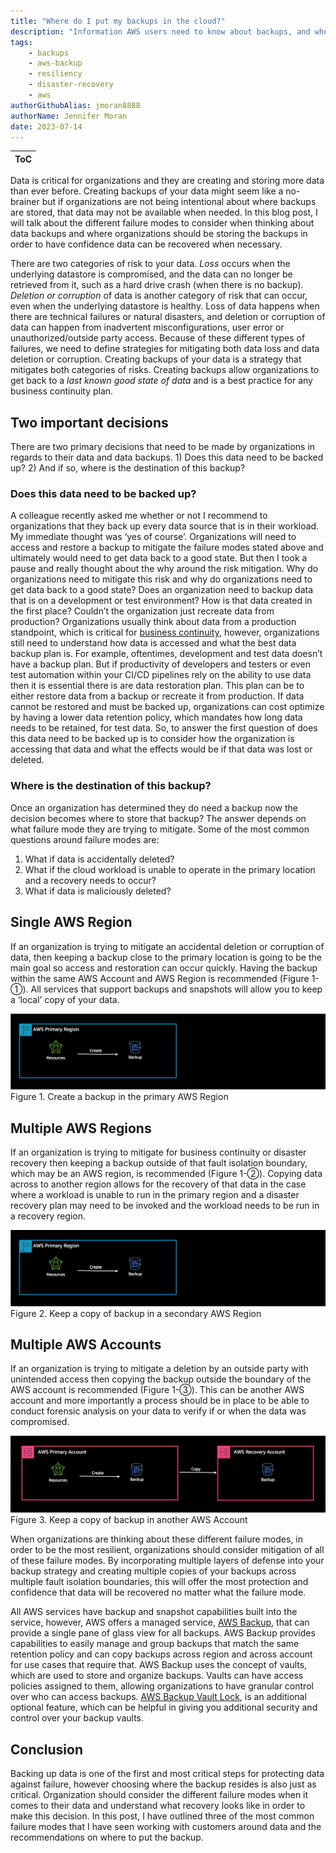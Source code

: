 ```yaml
---
title: "Where do I put my backups in the cloud?"
description: "Information AWS users need to know about backups, and where they need to store them. Will cover considerations around in-Region, cross-Region, and cross-account backups"
tags:
    - backups
    - aws-backup
    - resiliency
    - disaster-recovery
    - aws
authorGithubAlias: jmoran8888
authorName: Jennifer Moran
date: 2023-07-14
---
```


|ToC|
|---|

Data is critical for organizations and they are creating and storing more data than ever before. Creating backups of your data might seem like a no-brainer but if organizations are not being intentional about where backups are stored, that data may not be available when needed. In this blog post, I will talk about the different failure modes to consider when thinking about data backups and where organizations should be storing the backups in order to have confidence data can be recovered when necessary.

 There are two categories of risk to your data. *Loss* occurs when the underlying datastore is compromised, and the data can no longer be retrieved from it, such as a hard drive crash (when there is no backup). *Deletion or corruption* of data is another category of risk that can occur, even when the underlying datastore is healthy. Loss of data happens when there are technical failures or natural disasters, and deletion or corruption of data can happen from inadvertent misconfigurations, user error or unauthorized/outside party access. Because of these different types of failures, we need to define strategies for mitigating both data loss and data deletion or corruption. Creating backups of your data is a strategy that mitigates both categories of risks. Creating backups allow organizations to get back to a *last known good state of data* and is a best practice for any business continuity plan.

## Two important decisions

 There are two primary decisions that need to be made by organizations in regards to their data and data backups. 1) Does this data need to be backed up? 2) And if so, where is the destination of this backup?

### Does this data need to be backed up?

 A colleague recently asked me whether or not I recommend to organizations that they back up every data source that is in their workload. My immediate thought was ‘yes of course’. Organizations will need to access and restore a backup to mitigate the failure modes stated above and ultimately would need to get data back to a good state. But then I took a pause and really thought about the why around the risk mitigation. Why do organizations need to mitigate this risk and why do organizations need to get data back to a good state? Does an organization need to backup data that is on a development or test environment? How is that data created in the first place? Couldn’t the organization just recreate data from production? Organizations usually think about data from a production standpoint, which is critical for [business continuity](https://aws.amazon.com/blogs/mt/learn-how-the-flexibility-of-aws-opens-new-doors-for-business-continuity/?sc_channel=el&sc_campaign=resiliencewave&sc_content=where-do-i-put-my-backups-in-the-cloud&sc_geo=mult&sc_country=mult&sc_outcome=acq), however, organizations still need to understand how data is accessed and what the best data backup plan is. For example, oftentimes, development and test data doesn’t have a backup plan. But if productivity of developers and testers or even test automation within your CI/CD pipelines rely on the ability to use data then it is essential there is are data restoration plan. This plan can be to either restore data from a backup or recreate it from production. If data cannot be restored and must be backed up, organizations can cost optimize by having a lower data retention policy, which mandates how long data needs to be retained, for test data. So, to answer the first question of does this data need to be backed up is to consider how the organization is accessing that data and what the effects would be if that data was lost or deleted.

### Where is the destination of this backup?

 Once an organization has determined they do need a backup now the decision becomes where to store that backup? The answer depends on what failure mode they are trying to mitigate. Some of the most common questions around failure modes are:

1. What if data is accidentally deleted?
2. What if the cloud workload is unable to operate in the primary location and a recovery needs to occur?
3. What if data is maliciously  deleted?

## Single AWS Region

If an organization is trying to mitigate an accidental deletion or corruption of data, then keeping a backup close to the primary location is going to be the main goal so access and restoration can occur quickly. Having the backup within the same AWS Account and AWS Region is recommended (Figure 1-①). All services that support backups and snapshots will allow you to keep a ‘local’ copy of your data.

![Single Region](images/single-region.png)Figure 1. Create a backup in the primary AWS Region

## Multiple AWS Regions

If an organization is trying to mitigate for business continuity or disaster recovery then keeping a backup outside of that fault isolation boundary, which may be an AWS region, is recommended (Figure 1-②). Copying data across to another region allows for the recovery of that data in the case where a workload is unable to run in the primary region and a disaster recovery plan may need to be invoked and the workload needs to be run in a recovery region.

![Multiple Region](images/multi-region.png)Figure 2. Keep a copy of backup in a secondary AWS Region

## Multiple AWS Accounts

If an organization is trying to mitigate a deletion by an outside party with unintended access then copying the backup outside the boundary of the AWS account is recommended (Figure 1-③). This can be another AWS account and more importantly a process should be in place to be able to conduct forensic analysis on your data to verify if or when the data was compromised.

![Multiple Accounts](images/multi-account.png)Figure 3. Keep a copy of backup in another AWS Account

 When organizations are thinking about these different failure modes, in order to be the most resilient, organizations should consider mitigation of all of these failure modes. By incorporating multiple layers of defense into your backup strategy and creating multiple copies of your backups across multiple fault isolation boundaries, this will offer the most protection and confidence that data will be recovered no matter what the failure mode.

All AWS services have backup and snapshot capabilities built into the service, however, AWS offers a managed service, [AWS Backup](https://docs.aws.amazon.com/aws-backup/latest/devguide/whatisbackup.html?sc_channel=el&sc_campaign=resiliencewave&sc_content=where-do-i-put-my-backups-in-the-cloud&sc_geo=mult&sc_country=mult&sc_outcome=acq), that can provide a single pane of glass view for all backups. AWS Backup provides capabilities to easily manage and group backups that match the same retention policy and can copy backups across region and across account for use cases that require that. AWS Backup uses the concept of vaults, which are used to store and organize backups. Vaults can have access policies assigned to them, allowing organizations to have granular control over who can access backups. [AWS Backup Vault Lock](https://docs.aws.amazon.com/aws-backup/latest/devguide/vault-lock.html?sc_channel=el&sc_campaign=resiliencewave&sc_content=where-do-i-put-my-backups-in-the-cloud&sc_geo=mult&sc_country=mult&sc_outcome=acq), is an additional optional feature, which can be helpful in giving you additional security and control over your backup vaults.

## Conclusion

Backing up data is one of the first and most critical steps for protecting data against failure, however choosing where the backup resides is also just as critical. Organization should consider the different failure modes when it comes to their data and understand what recovery looks like in order to make this decision. In this post, I have outlined three of the most common failure modes that I have seen working with customers around data and the recommendations on where to put the backup.
